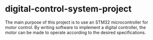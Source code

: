 # digital-control-system-project
The main purpose of this project is to use an STM32 microcontroller for motor control. By writing software to implement a digital controller, the motor can be made to operate according to the desired specifications.
